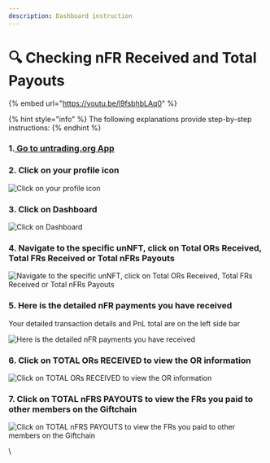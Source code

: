 ```yaml
---
description: Dashboard instruction
---
```


# 🔍 Checking nFR Received and Total Payouts

{% embed url="https://youtu.be/l9fsbhbLAq0" %}

{% hint style="info" %}
The following explanations provide step-by-step instructions:
{% endhint %}

### 1.[ Go to untrading.org App](https://app.untrading.org/)

### 2. Click on your profile icon

![Click on your profile icon](https://lh5.googleusercontent.com/JNVB0yeLH5zYyxgEkLV7ciEPIcfxEfWYHDBZQ7MPliuZ32FRwcoE1jKqfa3ce9hFFtydurT40W3IvHBKXyvYJZfoQgpB3AuLQTQMSZ7Yk\_jV\_Z2smyKGuDW00V2p-kI493TM9S\_KliefEjaKce36QWpzDpTeIV\_FrFP7JHr3nTxDdzrf\_1hkWOxXNZQkcA)

### 3. Click on Dashboard

![Click on Dashboard](https://lh4.googleusercontent.com/7-J9FX\_3\_\_rfkA7er73wB7f935OaaJWSE38H8l9XySEUbqMXgDn1RMsAiSNrtIfhkaQ0Ft2pfxapxIG1lnS-lD9T\_TA3vC2u5hL77ekfu1y5TxY070JnV9hCFfEApIHDwNJ0dG\_LlnxptCFe3aoEIYHnKTm9rXPFG9vyLERzncVXGBthu9yexbZiOdE-HA)

### 4. Navigate to the specific unNFT, click on Total ORs Received, Total FRs Received or Total nFRs Payouts

![Navigate to the specific unNFT, click on Total ORs Received, Total FRs Received or Total nFRs Payouts](https://lh4.googleusercontent.com/z\_cRHhz6uL6GlW9Ww4XZ18MFBF0vbNnkSTen9c20QrLX\_ZXZKZ-XRLY9wqEn7j45mP4eEXYBmjJkVhqE0fH4E2NxLq37wlX0sAjohHjYPLYeCws1PwvFBkaD9ap\_qhPYn6TQ2CXZPlzjegQ2hR3365mnOQhnLJKfLckZXP1BqGRs\_6J\_yrPccIoq93F55Q)

### 5. Here is the detailed nFR payments you have received

Your detailed transaction details and PnL total are on the left side bar

![Here is the detailed nFR payments you have received](https://lh3.googleusercontent.com/QFCcHU6c3x6iu707Vwz7XXoUFiUvJCFASo0HrwMGnIsz2BHAW3YkkEaSmYl4ZtD3Zu0RQvJjtVKOjkxSPp7QQ0Ljp8ii7w49RTZcmWe\_qRMFg3GH9j8bZIAf6XEjI\_FiA3uZgd5XQfycBdSdFtBQMsDkfuqsVTLTabSV39cnRorXewZDnWNeubUFyyub6A)

### 6. Click on TOTAL ORs RECEIVED to view the OR information

![Click on TOTAL ORs RECEIVED to view the OR information](https://lh6.googleusercontent.com/l7RtlC2Ldd-PFjm58CSRwT6dpp8tKLlS0VOXhKA--oxiMyfZw9Rtx\_aNKUj9GhCdFmY0VqXLdlrt2-r3iqEmTIH5Jp66s-8vG9zakaUOBlkosH1NFkE5HalZzOyeAcjI7QRnd2en8blMowpOYCdaD\_YE-JGr2NMvNsltQiTUeiIpJEuSA-kg7bxZZa-uSA)

### 7. Click on TOTAL nFRS PAYOUTS to view the FRs you paid to other members on the Giftchain

![Click on TOTAL nFRS PAYOUTS to view the FRs you paid to other members on the Giftchain](https://lh6.googleusercontent.com/Oi-yrGV8WiA0-VzJV1hFRZ7l404NaQxew9TV0ys9TyBBZfnGX\_glpMx6Diphtxbt2M2M3v6OrMdbUc3CZLK\_1qbPB7MeOK0tRNRd5vWE1sXBPShWKeAdDSR6yANbSKApRqh07iQRfD2AkHyJqIJ97SZVO1TefvI9tvxLtWwmu8mlL\_sv7ySl6KGnesanbA)

\
